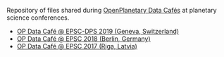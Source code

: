 Repository of files shared during [OpenPlanetary Data Cafés](https://www.openplanetary.org/events) at planetary science conferences.

* [OP Data Café @ EPSC-DPS 2019 (Geneva, Switzerland)](./epsc-dps2019)
* [OP Data Café @ EPSC 2018 (Berlin, Germany)](./epsc2018)
* [OP Data Café @ EPSC 2017 (Riga, Latvia)](./epsc2017)
